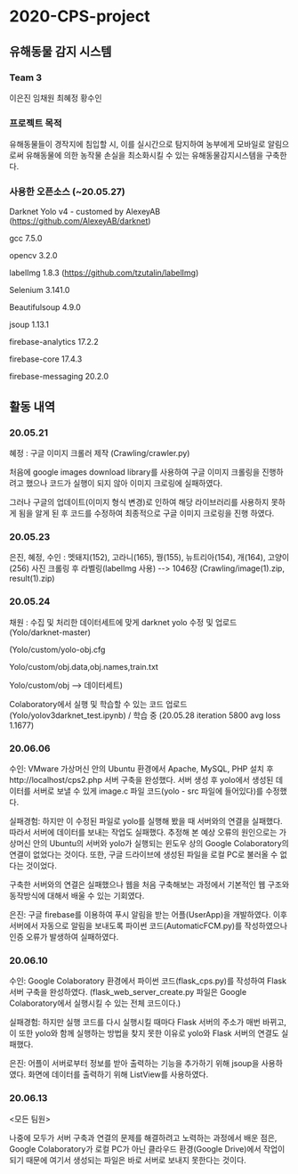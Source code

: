 # 2020-CPS-project

## 유해동물 감지 시스템
### Team 3
이은진
임채원
최혜정
황수인

### 프로젝트 목적
유해동물들이 경작지에 침입할 시, 이를 실시간으로 탐지하여 농부에게 모바일로 알림으로써 유해동물에 의한 농작물 손실을 최소화시킬 수 있는 유해동물감지시스템을 구축한다.

### 사용한 오픈소스 (~20.05.27)
Darknet Yolo v4 - customed by AlexeyAB (https://github.com/AlexeyAB/darknet)

gcc 7.5.0

opencv 3.2.0

labelImg 1.8.3 (https://github.com/tzutalin/labelImg)

Selenium 3.141.0

Beautifulsoup 4.9.0

jsoup 1.13.1

firebase-analytics 17.2.2

firebase-core 17.4.3

firebase-messaging 20.2.0
## 활동 내역
### 20.05.21
혜정 : 구글 이미지 크롤러 제작 (Crawling/crawler.py)

처음에 google images download library를 사용하여 구글 이미지 크롤링을 진행하려고 했으나 코드가 실행이 되지 않아 이미지 크로링에 실패하였다. 

그러나 구글의 업데이트(이미지 형식 변경)로 인하여 해당 라이브러리를 사용하지 못하게 됨을 알게 된 후 코드를 수정하여  최종적으로 구글 이미지 크로링을 진행 하였다. 
### 20.05.23
은진, 혜정, 수인 : 멧돼지(152), 고라니(165), 꿩(155), 뉴트리아(154), 개(164), 고양이(256) 사진 크롤링 후 라벨링(labelImg 사용) --> 1046장 (Crawling/image(1).zip, result(1).zip)
### 20.05.24
채원 : 수집 및 처리한 데이터세트에 맞게 darknet yolo 수정 및 업로드 (Yolo/darknet-master)

(Yolo/custom/yolo-obj.cfg 

Yolo/custom/obj.data,obj.names,train.txt

Yolo/custom/obj --> 데이터세트) 

Colaboratory에서 실행 및 학습할 수 있는 코드 업로드 (Yolo/yolov3darknet_test.ipynb) / 학습 중 (20.05.28 iteration 5800 avg loss 1.1677)
### 20.06.06
수인: VMware 가상머신 안의 Ubuntu 환경에서 Apache, MySQL, PHP 설치 후 http://localhost/cps2.php 서버 구축을 완성했다. 서버 생성 후 yolo에서 생성된 데이터를 서버로 보낼 수 있게 image.c 파일 코드(yolo - src 파일에 들어있다)를 수정했다.

실패경험: 하지만 이 수정된 파일로 yolo를 실행해 봤을 때 서버와의 연결을 실패했다. 따라서 서버에 데이터를 보내는 작업도 실패했다. 추정해 본 예상 오류의 원인으로는 가상머신 안의 Ubuntu의 서버와 yolo가 실행되는 윈도우 상의 Google Colaboratory의 연결이 없었다는 것이다. 또한, 구글 드라이브에 생성된 파일을 로컬 PC로 불러올 수 없다는 것이었다. 

구축한 서버와의 연결은 실패했으나 웹을 처음 구축해보는 과정에서 기본적인 웹 구조와 동작방식에 대해서 배울 수 있는 기회였다.

은진: 구글 firebase를 이용하여 푸시 알림을 받는 어플(UserApp)을 개발하였다. 이후 서버에서 자동으로 알림을 보내도록 파이썬 코드(AutomaticFCM.py)를 작성하였으나 인증 오류가 발생하여 실패하였다.
### 20.06.10
수인: Google Colaboratory 환경에서 파이썬 코드(flask_cps.py)를 작성하여 Flask 서버 구축을 완성하였다. (flask_web_server_create.py 파일은 Google Colaboratory에서 실행시킬 수 있는 전체 코드이다.)

실패경험: 하지만 실행 코드를 다시 실행시킬 때마다 Flask 서버의 주소가 매번 바뀌고, 이 또한 yolo와 함께 실행하는 방법을 찾지 못한 이유로 yolo와 Flask 서버의 연결도 실패했다. 

은진: 어플이 서버로부터 정보를 받아 출력하는 기능을 추가하기 위해 jsoup을 사용하였다. 화면에 데이터를 출력하기 위해 ListView를 사용하였다.
### 20.06.13
<모든 팀원>

나중에 모두가 서버 구축과 연결의 문제를 해결하려고 노력하는 과정에서 배운 점은, Google Colaboratory가 로컬 PC가 아닌 클라우드 환경(Google Drive)에서 작업이 되기 때문에 여기서 생성되는 파일은 바로 서버로 보내지 못한다는 것이다.

